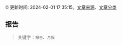 :alarm_clock: 更新时间: 2024-02-01 17:35:15。[文章来源](/README.md)、[文章分类](/TAGS.md)

## 报告


> 关键字：`报告`、`月报`



